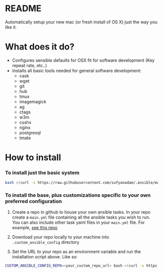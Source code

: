 # README

Automatically setup your new mac (or fresh install of OS X) just the way you like it.

# What does it do?
  - Configures sensible defaults for OSX fit for software development (Key repeat rate, etc..)
  - Installs all basic tools needed for general software development:
    - cask
    - wget
    - git
    - hub
    - tmux
    - imagemagick
    - ag
    - ctags
    - w3m
    - csshx
    - nginx
    - postgresql
    - tmate

# How to install
### To install just the basic system

```bash 
bash <(curl -s https://raw.githubusercontent.com/sufyanadam/.ansible/master/workstation/shell_scripts/install.sh)
```
### To install the base, plus customizations specific to your own preferred configuration
  1. Create a repo in github to house your own ansible tasks. In your repo create a `main.yml` file
containing all the ansible tasks you wish to run. You can also include other task yaml files in your
`main.yml` file. For example, [see this repo](https://github.com/sufyanadam/.custom_ansible_config)

  2. Download your repo locally to your machine into `.custom_ansible_config` directory

  3. Set the URL to your repo as an environment variable and run the installation script above. Like so:

```bash
CUSTOM_ANSIBLE_CONFIG_REPO=<your_custom_repo_url> bash <(curl -s https://raw.githubusercontent.com/sufyanadam/.ansible/master/workstation/shell_scripts/install.sh)
```
